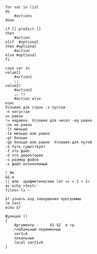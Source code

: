 	for var in list
	do
		#actions
	done

	if [[ predict ]]
	then
		#action
	elif  #optional
	then #optional
		#action
	else #optional
	fi  

	case var in
	value1)
		#action1 
		;;
	value2)
		#action2
		;; *)
		#action else
	esac 
	Условия для строк -z пустая
	-n негустая
	== равна
	!= неравна  Условия для чисел -eq равно
	-ne не равно
	-lt меньше
	-le меньше или равно
	-gt больше
	-ge больше или равно  Условия для путей
	-e путь существует
	-f это файл
	-d это директория
	-s размер файла
	-x файл исполняемый

	! Не
	&& и
	|| или  арифметические let «c = 2 + 1»
	a=`echo «test»`
	files=`ls ~`

	$? узнать код завершения программы
	rm test
	echo $? 

	Функция ()
	{
		Аргументы - 	$1 $2  и тд
		глобальный переменные 
		var1=4
		локальные
		local var21=9
	}
